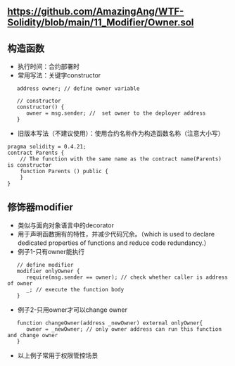 https://github.com/AmazingAng/WTF-Solidity/blob/main/11_Modifier/Owner.sol
---
## 构造函数
 - 执行时间：合约部署时
 - 常用写法：关键字constructor
```solidity
   address owner; // define owner variable

   // constructor
   constructor() {
      owner = msg.sender; //  set owner to the deployer address
   }
```
 - 旧版本写法（不建议使用）：使用合约名称作为构造函数名称（注意大小写）
```solidity
pragma solidity = 0.4.21;
contract Parents {
    // The function with the same name as the contract name(Parents) is constructor
    function Parents () public {
    }
}
```
## 修饰器modifier
 - 类似与面向对象语言中的decorator
 - 用于声明函数拥有的特性，并减少代码冗余。（which is used to declare dedicated properties of functions and reduce code redundancy.）
 - 例子1-只有owner能执行
```solidity
   // define modifier
   modifier onlyOwner {
      require(msg.sender == owner); // check whether caller is address of owner
      _; // execute the function body
   }
```
 - 例子2-只用owner才可以change owner
```solidity
   function changeOwner(address _newOwner) external onlyOwner{
      owner = _newOwner; // only owner address can run this function and change owner
   }
```
 - 以上例子常用于权限管控场景